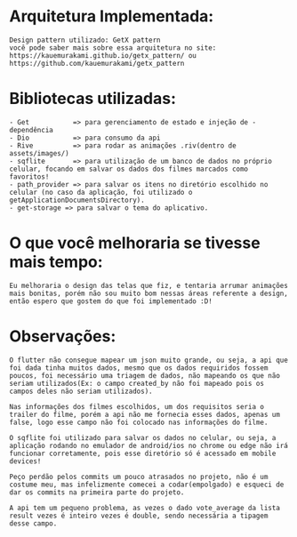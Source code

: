 
# Arquitetura Implementada: 
    Design pattern utilizado: GetX pattern
    você pode saber mais sobre essa arquitetura no site: https://kauemurakami.github.io/getx_pattern/ ou https://github.com/kauemurakami/getx_pattern

# Bibliotecas utilizadas:
    - Get           => para gerenciamento de estado e injeção de - dependência
    - Dio           => para consumo da api
    - Rive          => para rodar as animações .riv(dentro de assets/images/)
    - sqflite       => para utilização de um banco de dados no próprio celular, focando em salvar os dados dos filmes marcados como favoritos!
    - path_provider => para salvar os itens no diretório escolhido no celular (no caso da aplicação, foi utilizado o getApplicationDocumentsDirectory).
    - get-storage => para salvar o tema do aplicativo.

# O que você melhoraria se tivesse mais tempo: 
    Eu melhoraria o design das telas que fiz, e tentaria arrumar animações mais bonitas, porém não sou muito bom nessas áreas referente a design, então espero que gostem do que foi implementado :D!

# Observações: 
    O flutter não consegue mapear um json muito grande, ou seja, a api que foi dada tinha muitos dados, mesmo que os dados requiridos fossem poucos, foi necessário uma triagem de dados, não mapeando os que não seriam utilizados(Ex: o campo created_by não foi mapeado pois os campos deles não seriam utilizados).
    
    Nas informações dos filmes escolhidos, um dos requisitos seria o trailer do filme, porém a api não me fornecia esses dados, apenas um false, logo esse campo não foi colocado nas informações do filme.

    O sqflite foi utilizado para salvar os dados no celular, ou seja, a aplicação rodando no emulador de android/ios no chrome ou edge não irá funcionar corretamente, pois esse diretório só é acessado em mobile devices!

    Peço perdão pelos commits um pouco atrasados no projeto, não é um costume meu, mas infelizmente comecei a codar(empolgado) e esqueci de dar os commits na primeira parte do projeto.

    A api tem um pequeno problema, as vezes o dado vote_average da lista result vezes é inteiro vezes é double, sendo necessária a tipagem desse campo.

    
    

